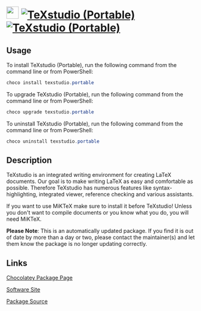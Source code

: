 ﻿# <img src="https://cdn.jsdelivr.net/gh/mkevenaar/chocolatey-packages@9372f3ad64f05adc8d3e29742062733127789453/icons/texstudio.png" width="32" height="32"/> [![TeXstudio (Portable)](https://img.shields.io/chocolatey/v/texstudio.portable.svg?label=TeXstudio+(Portable))](https://chocolatey.org/packages/texstudio.portable) [![TeXstudio (Portable)](https://img.shields.io/chocolatey/dt/texstudio.portable.svg)](https://chocolatey.org/packages/texstudio.portable)

## Usage

To install TeXstudio (Portable), run the following command from the command line or from PowerShell:

```powershell
choco install texstudio.portable
```

To upgrade TeXstudio (Portable), run the following command from the command line or from PowerShell:

```powershell
choco upgrade texstudio.portable
```

To uninstall TeXstudio (Portable), run the following command from the command line or from PowerShell:

```powershell
choco uninstall texstudio.portable
```

## Description

TeXstudio is an integrated writing environment for creating LaTeX documents. Our goal is to make writing LaTeX as easy and comfortable as possible. Therefore TeXstudio has numerous features like syntax-highlighting, integrated viewer, reference checking and various assistants.

If you want to use MiKTeX make sure to install it before TeXstudio! Unless you don't want to compile documents or you know what you do, you will need MiKTeX.

**Please Note**: This is an automatically updated package. If you find it is
out of date by more than a day or two, please contact the maintainer(s) and
let them know the package is no longer updating correctly.


## Links

[Chocolatey Package Page](https://chocolatey.org/packages/texstudio.portable)

[Software Site](https://www.texstudio.org/)

[Package Source](https://github.com/mkevenaar/chocolatey-packages/tree/master/automatic/texstudio.portable)

